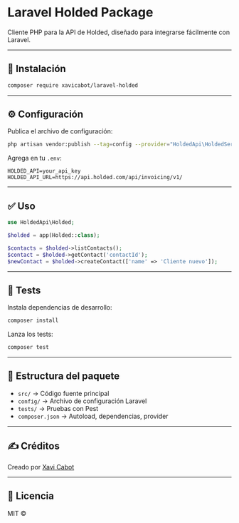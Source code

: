 # Laravel Holded Package

Cliente PHP para la API de Holded, diseñado para integrarse fácilmente con Laravel.

---

## 🚀 Instalación

```bash
composer require xavicabot/laravel-holded
```

---

## ⚙️ Configuración

Publica el archivo de configuración:

```bash
php artisan vendor:publish --tag=config --provider="HoldedApi\HoldedServiceProvider"
```

Agrega en tu `.env`:

```env
HOLDED_API=your_api_key
HOLDED_API_URL=https://api.holded.com/api/invoicing/v1/
```

---

## ✅ Uso

```php
use HoldedApi\Holded;

$holded = app(Holded::class);

$contacts = $holded->listContacts();
$contact = $holded->getContact('contactId');
$newContact = $holded->createContact(['name' => 'Cliente nuevo']);
```

---

## 🧪 Tests

Instala dependencias de desarrollo:

```bash
composer install
```

Lanza los tests:

```bash
composer test
```

---

## 📂 Estructura del paquete

- `src/` → Código fuente principal
- `config/` → Archivo de configuración Laravel
- `tests/` → Pruebas con Pest
- `composer.json` → Autoload, dependencias, provider

---

## ✍️ Créditos

Creado por [Xavi Cabot](https://tusitio.com)

---

## 📄 Licencia

MIT ©
